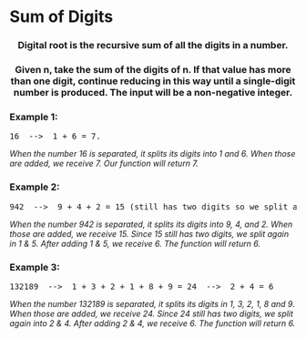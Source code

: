 # Sum of Digits

<div align = "center">
  
<h3> Digital root is the recursive sum of all the digits in a number. </h3>
<h3>Given n, take the sum of the digits of n. If that value has more than one digit, 
continue reducing in this way until a single-digit number is produced. The input will be a non-negative integer.</h3>

</div>

<h3>Example 1:</h3>
<pre>
16  -->  1 + 6 = 7. 
</pre>

<p>
<em>When the number 16 is separated, it splits its digits into 1 and 6. When those are added, we receive 7. Our function will return 7.</em>
</p>

<h3>Example 2:</h3>
<pre>
942  -->  9 + 4 + 2 = 15 (still has two digits so we split again) -->  1 + 5 = 6. Function will return 
</pre>

<p>
<em>When the number 942 is separated, it splits its digits into 9, 4, and 2. When those are added, we receive 15. Since 15 still has two digits, we split again in 1 & 5. After adding 1 & 5, we receive 6. The function will return 6.</em>
</p>

<h3>Example 3:</h3>
<pre>
132189  -->  1 + 3 + 2 + 1 + 8 + 9 = 24  -->  2 + 4 = 6
</pre>

<p>
<em>When the number 132189 is separated, it splits its digits in 1, 3, 2, 1, 8 and 9. When those are added, we receive 24. Since 24 still has two digits, we split again into 2 & 4. After adding 2 & 4, we receive 6. The function will return 6.</em>
</p>
